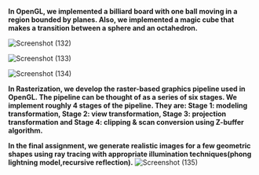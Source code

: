 **In OpenGL, we implemented a billiard board with one ball moving in a region bounded by planes. Also, we implemented a magic cube that makes a transition between a sphere and an octahedron.**

![Screenshot (132)](https://github.com/user-attachments/assets/a8ce0e09-04b7-4ad2-a71e-bf4c670a3a2d)

![Screenshot (133)](https://github.com/user-attachments/assets/e8373e46-d849-4fa9-aac4-5abeffdc332e)


![Screenshot (134)](https://github.com/user-attachments/assets/332cc4e1-6186-4f93-a0b2-1342af016b74)

**In Rasterization, we develop the raster-based graphics pipeline used in OpenGL. The pipeline can be thought of as a series of six stages. We implement roughly 4 stages of the pipeline. They are: Stage 1: modeling transformation, Stage 2: view transformation, Stage 3: projection transformation and  Stage 4: clipping & scan conversion using Z-buffer algorithm.**

**In the final assignment, we generate realistic images for a few geometric shapes using ray tracing with appropriate illumination techniques(phong lightning model,recursive reflection).**
![Screenshot (135)](https://github.com/user-attachments/assets/f7f59cf5-1a40-43ef-b2df-bfdcf0b08421)
